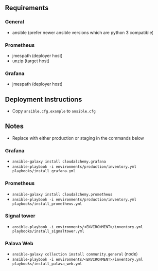 ## Requirements

### General
- ansible (prefer newer ansible versions which are python 3 compatible)

### Prometheus
- jmespath (deployer host)
- unzip (target host)

### Grafana
- jmespath (deployer host)

## Deployment Instructions

- Copy `ansible.cfg.example` to `ansible.cfg`

## Notes

- Replace <ENVIRONMENT> with either production or staging in the commands below

### Grafana
- `ansible-galaxy install cloudalchemy.grafana`
- `ansible-playbook -i environments/production/inventory.yml playbooks/install_grafana.yml`

### Prometheus
- `ansible-galaxy install cloudalchemy.prometheus`
- `ansible-playbook -i environments/production/inventory.yml playbooks/install_prometheus.yml`

### Signal tower
- `ansible-playbook -i environments/<ENVIRONMENT>/inventory.yml playbooks/install_signaltower.yml`

### Palava Web
- `ansible-galaxy collection install community.general` (node)
- `ansible-playbook -i environments/<ENVIRONMENT>/inventory.yml playbooks/install_palava_web.yml`
